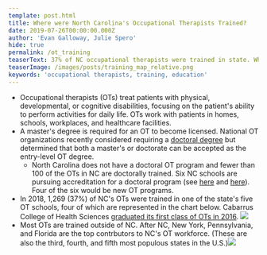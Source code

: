 ```yaml
---
template: post.html
title: Where were North Carolina's Occupational Therapists Trained?
date: 2019-07-26T00:00:00.000Z
author: 'Evan Galloway, Julie Spero'
hide: true
permalink: /ot_training
teaserText: 37% of NC occupational therapists were trained in state. What about the rest?
teaserImage: /images/posts/training_map_relative.png
keywords: 'occupational therapists, training, education'
---
```

* Occupational therapists (OTs) treat patients with physical, developmental, or cognitive disabilities, focusing on the patient's ability to perform activities for daily life. OTs work with patients in homes, schools, workplaces, and healthcare facilities. 
* A master's degree is required for an OT to become licensed. National OT organizations recently considered requiring a [doctoral degree](https://www.aota.org/Education-Careers/entry-level-mandate-doctorate-bachelors.aspx) but determined that both a master's or doctorate can be accepted as the entry-level OT degree. 
  * North Carolina does not have a doctoral OT program and fewer than 100 of the OTs in NC are doctorally trained. Six NC schools are pursuing accreditation for a doctoral program (see [here](https://www.aota.org/Education-Careers/Find-School/Developing/OTD-Developing.aspx) and [here](https://www.aota.org/Education-Careers/Find-School/Applicant/OTD-Applicant.aspx)). Four of the six would be new OT programs.
* In 2018, 1,269 (37%) of NC's OTs were trained in one of the state's five OT schools, four of which are represented in the chart below. Cabarrus College of Health Sciences [graduated its first class of OTs in 2016](https://atriumhealth.org/education/cabarrus-college-of-health-sciences/academic-programs/occupational-therapy).
  ![](/images/posts/schools_row_chart.png)
* Most OTs are trained outside of NC. After NC, New York, Pennsylvania, and Florida are the top contrbutors to NC's OT workforce. (These are also the third, fourth, and fifth most populous states in the U.S.)![](/images/posts/training_map_counts.png)
